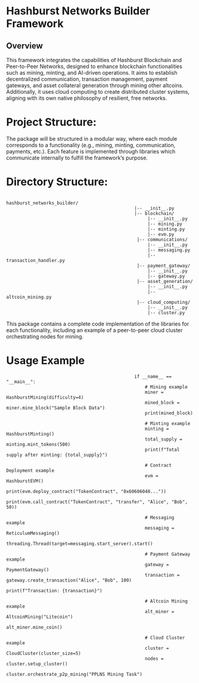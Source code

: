 # Hashburst Networks Builder Framework

## Overview
This framework integrates the capabilities of Hashburst Blockchain and Peer-to-Peer Networks, designed to enhance blockchain functionalities such as mining, minting, and AI-driven operations.
It aims to establish decentralized communication, transaction management, payment gateways, and asset collateral generation through mining other altcoins.
Additionally, it uses cloud computing to create distributed cluster systems, aligning with its own native philosophy of resilient, free networks.

# Project Structure:
The package will be structured in a modular way, where each module corresponds to a functionality (e.g., mining, minting, communication, payments, etc.).
Each feature is implemented through libraries which communicate internally to fulfill the framework’s purpose.

# Directory Structure:
                                                    hashburst_networks_builder/
                                                    |-- __init__.py
                                                    |-- blockchain/
                                                         |-- __init__.py
                                                         |-- mining.py
                                                         |-- minting.py
                                                         |-- evm.py
                                                     |-- communications/
                                                         |-- __init__.py
                                                         |-- messaging.py
                                                         |-- transaction_handler.py
                                                     |-- payment_gateway/
                                                         |-- __init__.py
                                                         |-- gateway.py
                                                     |-- asset_generation/
                                                         |-- __init__.py
                                                         |-- altcoin_mining.py
                                                     |-- cloud_computing/
                                                         |-- __init__.py
                                                         |-- cluster.py

This package contains a complete code implementation of the libraries for each functionality, including an example of a peer-to-peer cloud cluster orchestrating nodes for mining.

# Usage Example

                                                    if __name__ == "__main__":
                                                        # Mining example
                                                        miner = HashburstMining(difficulty=4)
                                                        mined_block = miner.mine_block("Sample Block Data")
                                                        print(mined_block)
                                                    
                                                        # Minting example
                                                        minting = HashburstMinting()
                                                        total_supply = minting.mint_tokens(500)
                                                        print(f"Total supply after minting: {total_supply}")
                                                    
                                                        # Contract Deployment example
                                                        evm = HashburstEVM()
                                                        print(evm.deploy_contract("TokenContract", "0x60606040..."))
                                                        print(evm.call_contract("TokenContract", "transfer", "Alice", "Bob", 50))
                                                    
                                                        # Messaging example
                                                        messaging = ReticulumMessaging()
                                                        threading.Thread(target=messaging.start_server).start()
                                                    
                                                        # Payment Gateway example
                                                        gateway = PaymentGateway()
                                                        transaction = gateway.create_transaction("Alice", "Bob", 100)
                                                        print(f"Transaction: {transaction}")
                                                    
                                                        # Altcoin Mining example
                                                        alt_miner = AltcoinMining("Litecoin")
                                                        alt_miner.mine_coin()
                                                    
                                                        # Cloud Cluster example
                                                        cluster = CloudCluster(cluster_size=5)
                                                        nodes = cluster.setup_cluster()
                                                        cluster.orchestrate_p2p_mining("PPLNS Mining Task")
